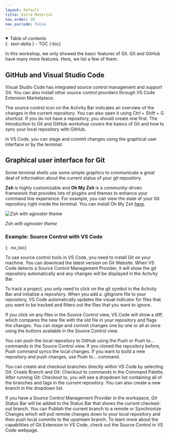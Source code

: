 ```yaml
---
layout: default
title: Extra Material
nav_order: 10
nav_exclude: false
---
```


<details open markdown="block">
  <summary>
    Table of contents
  </summary>
  {: .text-delta }
 - TOC
{:toc}
</details>


In this workshop, we only showed the basic features of Git. Git and GitHub have many more features. Here, we list a few of them:

## GitHub and Visual Studio Code

Visual Studio Code has integrated source control management and support Git. You can also install other source control providers through VS Code Extension Marketplace.

The source control icon on the Activity Bar indicates an overview of the changes in the current repository. You can also open it using Ctrl + Shift + G shortcut. If you do not have a repository, you should create one first. The Introduction to Git and GitHub workshop covers the basics of Git and how to sync your local repository with GitHub.

In VS Code, you can stage and commit changes using the graphical user interface or by the terminal.

## Graphical user interface for Git

Some terminal shells use some simple graphics to communicate a great deal of information about the current status of your git repository. 

**Zsh** is highly customizable and **Oh My Zsh** is a community-driven framework that provides lots of plugins and themes to enhance your command line experience. For example, you can view the state of your Git repository right inside the terminal. You can install Oh My Zsh [here](https://ohmyz.sh/#install).

![Zsh with agnoster theme](https://ubc-library-rc.github.io/intro-development-environment/content/images/Zsh-with-agnoster-theme.jpg)

*Zsh with agnoster theme*

### Example: Source Control with VS Code
{: .no_toc}

To use source control tools in VS Code, you need to install Git on your machine. You can download the latest version on Git Website. When VS Code detects a Source Control Management Provider, it will show the git repository automatically and any changes will be displayed in the Activity Bar.

To track a project, you only need to click on the git symbol in the Activity Bar and initialize a repository. When you add a .gitignore file to your repository, VS Code automatically updates the visual indicator for files that you want to be tracked and filters out the files that you want to ignore.

If you click on any files in the Source Control view, VS Code will show a diff, which compares the new file with the old file in your repository and flags the changes. You can stage and commit changes one by one or all at once using the buttons available in the Source Control view.

You can push the local repository to GitHub using the Push or Push to… commands in the Source Control view. If you cloned the repository before, Push command syncs the local changes. If you want to build a new repository and push changes, use Push to… command.

You can create and checkout branches directly within VS Code by selecting Git: Create Branch and Git: Checkout to commands in the Command Palette. After running Git: Checkout to, you will see a dropdown list containing all of the branches and tags in the current repository. You can also create a new branch in the dropdown list.

If you have a Source Control Management Provider in the workspace, Git Status Bar will be added to the Status Bar that shows the current checked-out branch. You can Publish the current branch to a remote or Synchronize Changes which will pull remote changes down to your local repository and then push local commits to the upstream branch. To learn more about the capabilities of Git Extension in VS Code, check out the Source Control in VS Code webpage.